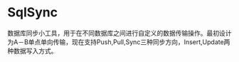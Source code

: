 # SqlSync
数据库同步小工具，用于在不同数据库之间进行自定义的数据传输操作。最初设计为A－B单点单向传输，现在支持Push,Pull,Sync三种同步方向，Insert,Update两种数据写入方式。
